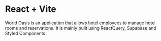 # React + Vite

World Oasis is an application that allows hotel employees to manage hotel rooms and reservations.
It is mainly built using ReactQuery, Supabase and Styled Components


